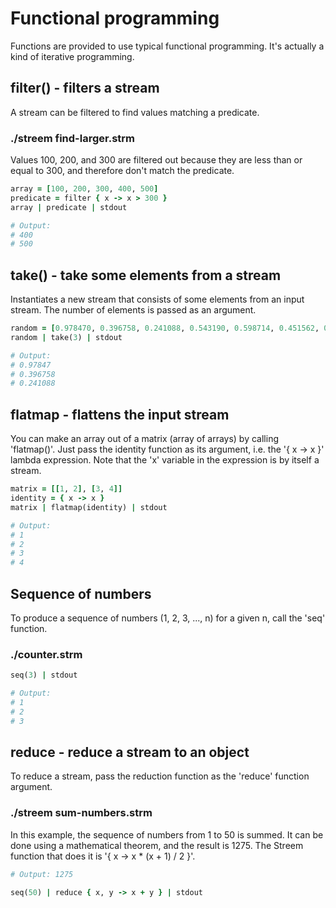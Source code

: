 # Functional programming

Functions are provided to use typical functional programming. It's actually a kind of iterative programming.

## filter() - filters a stream

A stream can be filtered to find values matching a predicate.

### ./streem find-larger.strm

Values 100, 200, and 300 are filtered out because they are less than or equal to 300, and therefore don't match the predicate.

```ruby
array = [100, 200, 300, 400, 500]
predicate = filter { x -> x > 300 }
array | predicate | stdout

# Output:
# 400
# 500
```

## take() - take some elements from a stream

Instantiates a new stream that consists of some elements from an input stream. The number of elements is passed as an argument.

```ruby
random = [0.978470, 0.396758, 0.241088, 0.543190, 0.598714, 0.451562, 0.944703]
random | take(3) | stdout

# Output:
# 0.97847
# 0.396758
# 0.241088
```

## flatmap - flattens the input stream

You can make an array out of a matrix (array of arrays) by calling 'flatmap()'. Just pass the identity function as its argument, i.e. the '{ x -> x }' lambda expression. Note that the 'x' variable in the expression is by itself a stream.

```ruby
matrix = [[1, 2], [3, 4]]
identity = { x -> x }
matrix | flatmap(identity) | stdout

# Output:
# 1
# 2
# 3
# 4
```

## Sequence of numbers

To produce a sequence of numbers (1, 2, 3, ..., n) for a given n, call the 'seq' function.

### ./counter.strm

```ruby
seq(3) | stdout

# Output:
# 1
# 2
# 3
```

## reduce - reduce a stream to an object

To reduce a stream, pass the reduction function as the 'reduce' function argument.

### ./streem sum-numbers.strm

In this example, the sequence of numbers from 1 to 50 is summed. It can be done using a mathematical theorem, and the result is 1275. The Streem function that does it is '{ x -> x * (x + 1) / 2 }'.

```ruby
# Output: 1275

seq(50) | reduce { x, y -> x + y } | stdout
```
